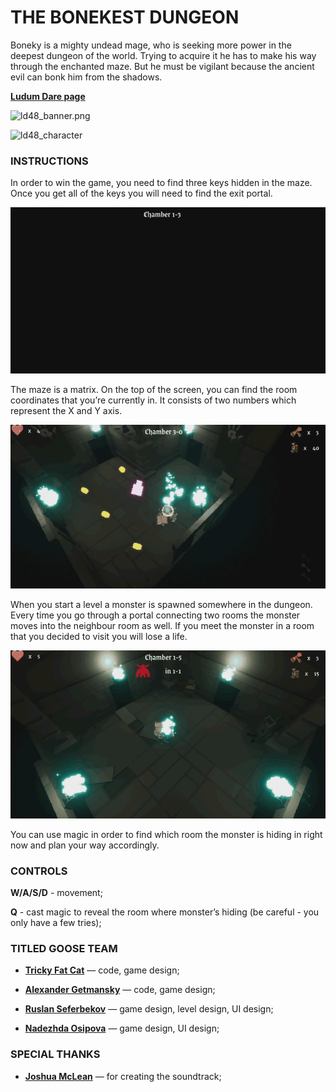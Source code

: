 # THE BONEKEST DUNGEON

Boneky is a mighty undead mage, who is seeking more power in the deepest dungeon of the world. Trying to acquire it he has to make his way through the enchanted maze. But he must be vigilant because the ancient evil can bonk him from the shadows.

[**Ludum Dare page**](https://ldjam.com/events/ludum-dare/48/the-bonkest-dungeon)

![ld48_banner.png](Images/ld48_banner.png)

![ld48_character](Images/ld48_character.png)

### INSTRUCTIONS

In order to win the game, you need to find three keys hidden in the maze. Once you get all of the keys you will need to find the exit portal.

![ld48_spawn](Images/ld48_spawn.gif)

The maze is a matrix. On the top of the screen, you can find the room coordinates that you’re currently in. It consists of two numbers which represent the X and Y axis.

![ld48_movement](Images/ld48_movement.gif)

When you start a level a monster is spawned somewhere in the dungeon.  Every time you go through a portal connecting two rooms the monster moves into the neighbour room as well. If you meet the monster in a room that you decided to visit you will lose a life.

![ld48_magic](Images/ld48_magic.gif)

You can use magic in order to find which room the monster is hiding in right now and plan your way accordingly.

### CONTROLS
**W/A/S/D** - movement;

**Q** - cast magic to reveal the room where monster’s hiding (be careful - you only have a few tries);

### TITLED GOOSE TEAM

* [**Tricky Fat Cat**](https://twitter.com/tricky_fat_cat) — code, game design;

* [**Alexander Getmansky**](https://getskygames.itch.io/) — code, game design;

* [**Ruslan Seferbekov**](https://twitter.com/Just_Ruslan4ik) — game design, level design, UI design;

* [**Nadezhda Osipova**](https://twitter.com/AnSick) — game design, UI design;

### SPECIAL THANKS

* [**Joshua McLean**](https://soundcloud.com/joshuamclean17) — for creating the soundtrack;
